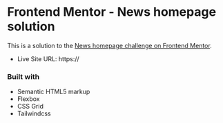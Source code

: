 # Frontend Mentor - News homepage solution

This is a solution to the [News homepage challenge on Frontend Mentor](https://www.frontendmentor.io/challenges/news-homepage-H6SWTa1MFl). 

- Live Site URL: https://

### Built with

- Semantic HTML5 markup
- Flexbox
- CSS Grid
- Tailwindcss

